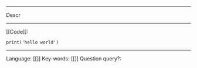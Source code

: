 ___
Descr
___
[[Code]]:
```
print('hello world')
```
___
Language: [[]]
Key-words:  [[]]
Question query?: 
